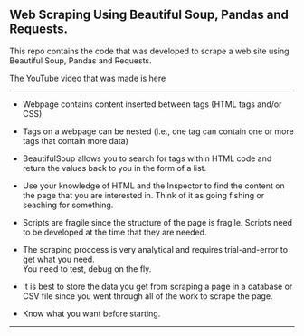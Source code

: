 ## Web Scraping Using Beautiful Soup, Pandas and Requests.

This repo contains the code that was developed to scrape a web site using Beautiful Soup, Pandas and Requests. 

The YouTube video that was made is [here](https://youtu.be/iqWZQcW5FTE)

***
* Webpage contains content inserted between tags (HTML tags and/or CSS)

* Tags on a webpage can be nested (i.e., one tag can contain one or more tags that contain more data)

* BeautifulSoup allows you to search for tags within HTML code and return the values back to you in the form of a list. 

* Use your knowledge of HTML and the Inspector to find the content on the page that you are interested in. 
	Think of it as going fishing or seaching for something. 

* Scripts are fragile since the structure of the page is fragile. Scripts need to be developed at the time that they are needed. 

* The scraping proccess is very analytical and requires trial-and-error to get what you need.  
	You need to test, debug on the fly. 

* It is best to store the data you get from scraping a page in a database or CSV file since you went through all of the work to scrape the page. 

* Know what you want before starting. 

***
